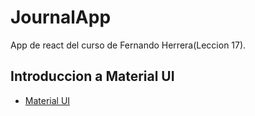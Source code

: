 # JournalApp 
App de react del curso de Fernando Herrera(Leccion 17).
## Introduccion a Material UI
- [Material UI](https://mui.com/)